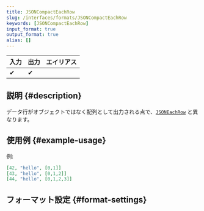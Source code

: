 ```yaml
---
title: JSONCompactEachRow
slug: /interfaces/formats/JSONCompactEachRow
keywords: [JSONCompactEachRow]
input_format: true
output_format: true
alias: []
---
```


| 入力 | 出力 | エイリアス |
|-------|--------|-------|
| ✔     | ✔      |       |

## 説明 {#description}

データ行がオブジェクトではなく配列として出力される点で、[`JSONEachRow`](./JSONEachRow.md) と異なります。

## 使用例 {#example-usage}

例:

```json
[42, "hello", [0,1]]
[43, "hello", [0,1,2]]
[44, "hello", [0,1,2,3]]
```

## フォーマット設定 {#format-settings}
